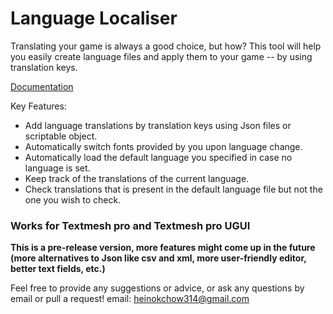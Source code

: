 # Language Localiser
Translating your game is always a good choice, but how? This tool will help you easily create language files and apply them to your game -- by using translation keys.

[Documentation](https://docs.google.com/presentation/d/18zLlMvkLrufbaGgt2Nk4PdDwdSb3-amIKuergoj7qbY/edit)

Key Features:
* Add language translations by translation keys using Json files or scriptable object.
* Automatically switch fonts provided by you upon language change.
* Automatically load the default language you specified in case no language is set.
* Keep track of the translations of the current language.
* Check translations that is present in the default language file but not the one you wish to check.

### Works for Textmesh pro and Textmesh pro UGUI

**This is a pre-release version, more features might come up in the future (more alternatives to Json like csv and xml, more user-friendly editor, better text fields, etc.)**

Feel free to provide any suggestions or advice, or ask any questions by email or pull a request!
email: heinokchow314@gmail.com
